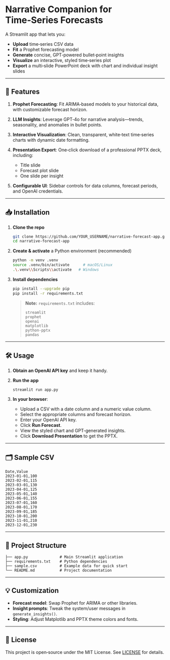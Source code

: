# Narrative Companion for Time‑Series Forecasts

A Streamlit app that lets you:

* **Upload** time‑series CSV data
* **Fit** a Prophet forecasting model
* **Generate** concise, GPT‑powered bullet‑point insights
* **Visualize** an interactive, styled time‑series plot
* **Export** a multi‑slide PowerPoint deck with chart and individual insight slides

---

## 🚀 Features

1. **Prophet Forecasting**: Fit ARIMA‑based models to your historical data, with customizable forecast horizon.
2. **LLM Insights**: Leverage GPT‑4o for narrative analysis—trends, seasonality, and anomalies in bullet points.
3. **Interactive Visualization**: Clean, transparent, white‑text time‑series charts with dynamic date formatting.
4. **Presentation Export**: One‑click download of a professional PPTX deck, including:

   * Title slide
   * Forecast plot slide
   * One slide per insight
5. **Configurable UI**: Sidebar controls for data columns, forecast periods, and OpenAI credentials.

---

## 📥 Installation

1. **Clone the repo**

   ```bash
   git clone https://github.com/YOUR_USERNAME/narrative-forecast-app.git
   cd narrative-forecast-app
   ```

2. **Create & activate** a Python environment (recommended)

   ```bash
   python -m venv .venv
   source .venv/bin/activate      # macOS/Linux
   .\.venv\\Scripts\\activate   # Windows
   ```

3. **Install dependencies**

   ```bash
   pip install --upgrade pip
   pip install -r requirements.txt
   ```

   > **Note:** `requirements.txt` includes:
   >
   > ```
   > streamlit
   > prophet
   > openai
   > matplotlib
   > python-pptx
   > pandas
   > ```

---

## 🛠 Usage

1. **Obtain an OpenAI API key** and keep it handy.
2. **Run the app**

   ```bash
   streamlit run app.py
   ```
3. **In your browser**:

   * Upload a CSV with a date column and a numeric value column.
   * Select the appropriate columns and forecast horizon.
   * Enter your OpenAI API key.
   * Click **Run Forecast**.
   * View the styled chart and GPT‑generated insights.
   * Click **Download Presentation** to get the PPTX.

---

## 🗂 Sample CSV

```csv
Date,Value
2023-01-01,100
2023-02-01,115
2023-03-01,130
2023-04-01,125
2023-05-01,140
2023-06-01,155
2023-07-01,160
2023-08-01,170
2023-09-01,185
2023-10-01,200
2023-11-01,210
2023-12-01,230
```

---

## 📂 Project Structure

```
├── app.py              # Main Streamlit application
├── requirements.txt    # Python dependencies
├── sample.csv          # Example data for quick start
└── README.md           # Project documentation
```

---

## 💡 Customization

* **Forecast model**: Swap Prophet for ARIMA or other libraries.
* **Insight prompts**: Tweak the system/user messages in `generate_insights()`.
* **Styling**: Adjust Matplotlib and PPTX theme colors and fonts.

---

## 📄 License

This project is open‑source under the MIT License. See [LICENSE](LICENSE) for details.

